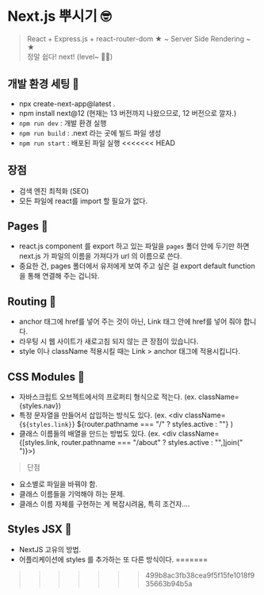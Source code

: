 # Next.js 뿌시기 🤓
> React + Express.js + react-router-dom ★ ~ Server Side Rendering ~ ★ <br/>
정말 쉽다! next! (level~ 👯‍♀️)
## 개발 환경 세팅 📝
-  npx create-next-app@latest .
- npm install next@12 (현재는 13 버전까지 나왔으므로, 12 버전으로 깔자.)
- `npm run dev` : 개발 환경 실행
- `npm run build` : .next 라는 곳에 빌드 파일 생성
- `npm run start` : 배포된 파일 실행
<<<<<<< HEAD
## 장점
- 검색 엔진 최적화 (SEO)
- 모든 파일에 react를 import 할 필요가 없다.
## Pages 📝
- react.js component 를 export 하고 있는 파일을 `pages` 폴더 안에 두기만 하면 next.js 가 파일의 이름을 가져다가 url 의 이름으로 쓴다.
- 중요한 건, pages 폴더에서 유저에게 보여 주고 싶은 걸 export default function 을 통해 연결해 주는 겁니돠.
## Routing 📝
- anchor 태그에 href를 넣어 주는 것이 아닌, Link 태그 안에 href를 넣어 줘야 합니다.
- 라우팅 시 웹 사이트가 새로고침 되지 않는 큰 장점이 있습니다.
- style 이나 className 적용시킬 때는 Link > anchor 태그에 적용시킵니다.
## CSS Modules 📝
- 자바스크립트 오브젝트에서의 프로퍼티 형식으로 적는다. (ex. className={styles.nav})
- 특정 문자열을 만들어서 삽입하는 방식도 있다. (ex. <div className={`${styles.link}`} ${router.pathname === "/" ? styles.active : ""} )
- 클래스 이름들의 배열을 만드는 방법도 있다. (ex. <div className={[styles.link, router.pathname === "/about" ? styles.active : "",]join(" ")}>)
> 단점
- 요소별로 파일을 바꿔야 함.
- 클래스 이름들을 기억해야 하는 문제.
- 클래스 이름 자체를 구현하는 게 복잡시려움, 특히 조건자....
## Styles JSX 📝
- NextJS 고유의 방법.
- 어플리케이션에 styles 를 추가하는 또 다른 방식이다.
=======
>>>>>>> 499b8ac3fb38cea9f5f15fe1018f935663b94b5a
